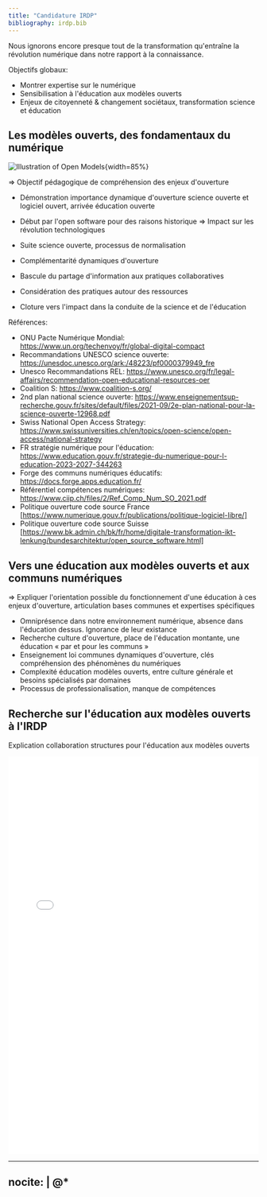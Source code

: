 ```yaml
---
title: "Candidature IRDP"
bibliography: irdp.bib
---
```


Nous ignorons encore presque tout de la transformation qu'entraîne la révolution numérique dans notre rapport à la connaissance.

Objectifs globaux:

- Montrer expertise sur le numérique
- Sensibilisation à l'éducation aux modèles ouverts
- Enjeux de citoyenneté & changement sociétaux, transformation science et éducation

## Les modèles ouverts, des fondamentaux du numérique

![Illustration of Open Models](https://raw.githubusercontent.com/Open-Models/Base/refs/heads/main/images/open-models.png){width=85%}

=> Objectif pédagogique de compréhension des enjeux d'ouverture

- Démonstration importance dynamique d'ouverture science ouverte et logiciel ouvert, arrivée éducation ouverte
- Début par l'open software pour des raisons historique => Impact sur les révolution technologiques
- Suite science ouverte, processus de normalisation

- Complémentarité dynamiques d'ouverture

- Bascule du partage d'information aux pratiques collaboratives
- Considération des pratiques autour des ressources
- Cloture vers l'impact dans la conduite de la science et de l'éducation

Références:

- ONU Pacte Numérique Mondial: https://www.un.org/techenvoy/fr/global-digital-compact
- Recommandations UNESCO science ouverte: https://unesdoc.unesco.org/ark:/48223/pf0000379949_fre
- Unesco Recommandations REL: https://www.unesco.org/fr/legal-affairs/recommendation-open-educational-resources-oer
- Coalition S: https://www.coalition-s.org/
- 2nd plan national science ouverte: https://www.enseignementsup-recherche.gouv.fr/sites/default/files/2021-09/2e-plan-national-pour-la-science-ouverte-12968.pdf
- Swiss National Open Access Strategy: https://www.swissuniversities.ch/en/topics/open-science/open-access/national-strategy
- FR stratégie numérique pour l'éducation: https://www.education.gouv.fr/strategie-du-numerique-pour-l-education-2023-2027-344263
- Forge des communs numériques éducatifs: https://docs.forge.apps.education.fr/
- Référentiel compétences numériques: https://www.ciip.ch/files/2/Ref_Comp_Num_SO_2021.pdf
- Politique ouverture code source France [https://www.numerique.gouv.fr/publications/politique-logiciel-libre/]
- Politique ouverture code source Suisse [https://www.bk.admin.ch/bk/fr/home/digitale-transformation-ikt-lenkung/bundesarchitektur/open_source_software.html]

## Vers une éducation aux modèles ouverts et aux communs numériques

=> Expliquer l'orientation possible du fonctionnement d'une éducation à ces enjeux d'ouverture, articulation bases
communes et expertises spécifiques

- Omniprésence dans notre environnement numérique, absence dans l'éducation dessus. Ignorance de leur existance
- Recherche culture d'ouverture, place de l'éducation montante, une éducation « par et pour les communs »
- Enseignement loi communes dynamiques d'ouverture, clés compréhension des phénomènes du numériques
- Complexité éducation modèles ouverts, entre culture générale et besoins spécialisés par domaines
- Processus de professionalisation, manque de compétences

## Recherche sur l'éducation aux modèles ouverts à l'IRDP

Explication collaboration structures pour l'éducation aux modèles ouverts

<embed src="job-offer.pdf" width="100%" height="800" type="application/pdf">

---
nocite: |
  @*
---
